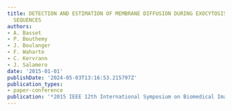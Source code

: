 ```yaml
---
title: DETECTION AND ESTIMATION OF MEMBRANE DIFFUSION DURING EXOCYTOSIS IN TIRFM IMAGE
  SEQUENCES
authors:
- A. Basset
- P. Bouthemy
- J. Boulanger
- F. Waharte
- C. Kervrann
- J. Salamero
date: '2015-01-01'
publishDate: '2024-05-03T13:16:53.215797Z'
publication_types:
- paper-conference
publication: '*2015 IEEE 12th International Symposium on Biomedical Imaging (ISBI)*'
---
```


